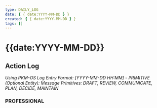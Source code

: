 ```yaml
---
type: DAILY_LOG
date: { { date:YYYY-MM-DD } }
created: { { date:YYYY-MM-DD } }
tags: []
---
```


# {{date:YYYY-MM-DD}}

## Action Log

_Using PKM-OS Log Entry Format: [YYYY-MM-DD HH:MM] - PRIMITIVE (Optional Entity): Message_
_Primitives: DRAFT, REVIEW, COMMUNICATE, PLAN, DECIDE, MAINTAIN_

### PROFESSIONAL

